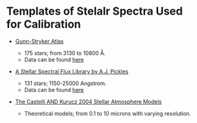 # Templates of Stelalr Spectra Used for Calibration

- [Gunn-Stryker Atlas](https://www.stsci.edu/hst/instrumentation/reference-data-for-calibration-and-tools/astronomical-catalogs/gunn-stryker-atlas-list)
  - 175 stars; from 3130 to 10800 Å.
  - Data can be found [here](https://archive.stsci.edu/hlsps/reference-atlases/cdbs/grid/gunnstryker/)

- [A Stellar Spectral Flux Library by A.J. Pickles](https://www.stsci.edu/hst/instrumentation/reference-data-for-calibration-and-tools/astronomical-catalogs/pickles-atlas)
  - 131 stars; 1150-25000 Angstrom.
  - Data can be found [here](https://archive.stsci.edu/hlsps/reference-atlases/cdbs/grid/pickles/)

- [The Castelli AND Kurucz 2004 Stellar Atmosphere Models](https://www.stsci.edu/hst/instrumentation/reference-data-for-calibration-and-tools/astronomical-catalogs/castelli-and-kurucz-atlas)
  - Theoretical models; from 0.1 to 10 microns with varying resolution.
